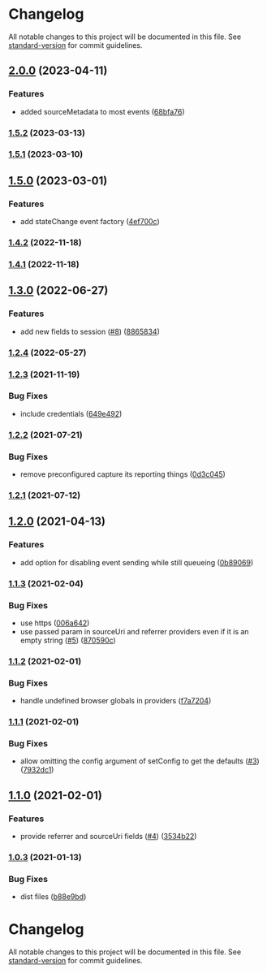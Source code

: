 # Changelog

All notable changes to this project will be documented in this file. See [standard-version](https://github.com/conventional-changelog/standard-version) for commit guidelines.

## [2.0.0](https://github.com/compare/v2.0.0...v1.5.2) (2023-04-11)


### Features

* added sourceMetadata to most events ([68bfa76](https://github.com/openstax/event-capture-client/commit/68bfa7617e10acc87956b3f4838eb1f4c7d38cde))

### [1.5.2](https://github.com///compare/v1.5.1...v1.5.2) (2023-03-13)

### [1.5.1](https://github.com///compare/v1.3.0...v1.5.1) (2023-03-10)

## [1.5.0](https://github.com///compare/v1.3.0...v1.5.0) (2023-03-01)


### Features

* add stateChange event factory ([4ef700c](https://github.com///commit/4ef700c1baed50a0766083d4c14717de4ae90e08))

### [1.4.2](https://github.com///compare/v1.4.1...v1.4.2) (2022-11-18)

### [1.4.1](https://github.com///compare/v1.3.0...v1.4.1) (2022-11-18)

## [1.3.0](https://github.com///compare/v1.2.3...v1.3.0) (2022-06-27)


### Features

* add new fields to session ([#8](https://github.com//undefined/issues/8)) ([8865834](https://github.com///commit/886583448e72a58d902dff50a19262d009bd0e60))

### [1.2.4](https://github.com///compare/v1.2.3...v1.2.4) (2022-05-27)

### [1.2.3](https://github.com///compare/v1.2.2...v1.2.3) (2021-11-19)


### Bug Fixes

* include credentials ([649e492](https://github.com///commit/649e4928646d54e8cd6d63520133e9860295e812))

### [1.2.2](https://github.com///compare/v1.2.1...v1.2.2) (2021-07-21)


### Bug Fixes

* remove preconfigured capture its reporting things ([0d3c045](https://github.com///commit/0d3c045cb603a30e768f77501e67245f039bed59))

### [1.2.1](https://github.com///compare/v1.2.0...v1.2.1) (2021-07-12)

## [1.2.0](https://github.com///compare/v1.1.3...v1.2.0) (2021-04-13)


### Features

* add option for disabling event sending while still queueing ([0b89069](https://github.com///commit/0b890698abeb4e0c947b487c9578006be4d97d6d))

### [1.1.3](https://github.com///compare/v1.1.2...v1.1.3) (2021-02-04)


### Bug Fixes

* use https ([006a642](https://github.com///commit/006a642c4d88edd57723011907d9281fb1d5cd18))
* use passed param in sourceUri and referrer providers even if it is an empty string ([#5](https://github.com//undefined/issues/5)) ([870590c](https://github.com///commit/870590c3343f26daf179f1659abaf5bad3f3067c))

### [1.1.2](https://github.com///compare/v1.1.1...v1.1.2) (2021-02-01)


### Bug Fixes

* handle undefined browser globals in providers ([f7a7204](https://github.com///commit/f7a720458bc35988b96983de2e1db5afc91ad7ab))

### [1.1.1](https://github.com///compare/v1.1.0...v1.1.1) (2021-02-01)


### Bug Fixes

* allow omitting the config argument of setConfig to get the defaults ([#3](https://github.com//undefined/issues/3)) ([7932dc1](https://github.com///commit/7932dc1ce47a65ad1fc04293f6498b4b7ecd658d))

## [1.1.0](https://github.com///compare/v1.0.3...v1.1.0) (2021-02-01)


### Features

* provide referrer and sourceUri fields ([#4](https://github.com//undefined/issues/4)) ([3534b22](https://github.com///commit/3534b22ea34edef444ff422a154e13dc24dd5e7d))

### [1.0.3](https://github.com///compare/v1.0.2...v1.0.3) (2021-01-13)


### Bug Fixes

* dist files ([b88e9bd](https://github.com///commit/b88e9bd12d8b7bd50e4c217d646990111c426d5a))

# Changelog

All notable changes to this project will be documented in this file. See [standard-version](https://github.com/conventional-changelog/standard-version) for commit guidelines.

